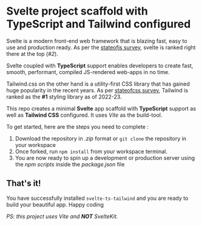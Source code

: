# Svelte project scaffold with TypeScript and Tailwind configured

Svelte is a modern front-end web framework that is blazing fast, easy to use and production ready. As per the [stateofjs survey](https://2022.stateofjs.com/en-US/libraries/front-end-frameworks/), svelte is ranked right there at the top (*#2*).
 
Svelte coupled with **TypeScript** support enables developers to create fast, smooth, performant, compiled JS-rendered web-apps in no time.


Tailwind.css on the other hand is a utility-first CSS library that has gained huge popularity in the recent years. As per [stateofcss survey](https://2022.stateofcss.com/en-US/css-frameworks/), Tailwind is ranked as the **#1** styling library as of 2022-23.


This repo creates a minimal **Svelte** app scaffold with **TypeScript** support as well as **Tailwind CSS** configured. It uses *Vite* as the build-tool.

To get started, here are the steps you need to complete :
1. Download the repository in *.zip* format or `git clone` the repository in your workspace
2. Once forked, run `npm install` from your workspace terminal.
3. You are now ready to spin up a development or production server using the *npm scripts* inside the *package.json* file
 
## That's it! 

You have successfully installed `svelte-ts-tailwind` and you are ready to build your beautiful app. Happy coding 

*PS: this project uses Vite and **NOT** SvelteKit.*
